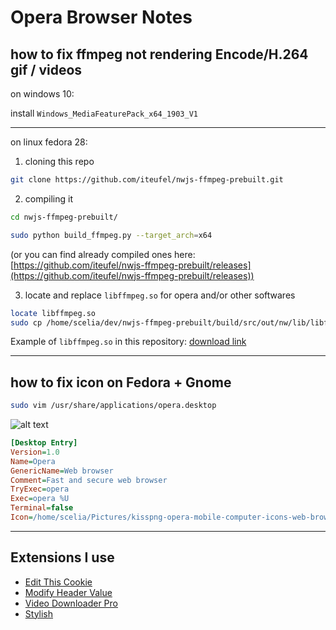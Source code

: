 # Opera Browser Notes

## how to fix ffmpeg not rendering Encode/H.264 gif / videos

on windows 10:

install ```Windows_MediaFeaturePack_x64_1903_V1```

---

on linux fedora 28:

1. cloning this repo

```bash
git clone https://github.com/iteufel/nwjs-ffmpeg-prebuilt.git
```

2. compiling it 

```bash
cd nwjs-ffmpeg-prebuilt/
```

```bash
sudo python build_ffmpeg.py --target_arch=x64
```

(or you can find already compiled ones here: [https://github.com/iteufel/nwjs-ffmpeg-prebuilt/releases](https://github.com/iteufel/nwjs-ffmpeg-prebuilt/releases))

3. locate and replace ```libffmpeg.so``` for opera and/or other softwares

```bash
locate libffmpeg.so
sudo cp /home/scelia/dev/nwjs-ffmpeg-prebuilt/build/src/out/nw/lib/libffmpeg.so /usr/lib64/opera/libffmpeg.so
```

Example of ```libffmpeg.so``` in this repository: [download link](https://github.com/simon387/notes/raw/master/assets/libffmpeg.so)

---

## how to fix icon on Fedora + Gnome

```bash
sudo vim /usr/share/applications/opera.desktop
```

![alt text](https://github.com/simon387/notes/raw/master/assets/kisspng-opera-mobile-computer-icons-web-browser-opera-ico-5ab1b5040a1ba9.5062036715215956520414.png "piccolina!")

```ini
[Desktop Entry]
Version=1.0
Name=Opera
GenericName=Web browser
Comment=Fast and secure web browser
TryExec=opera
Exec=opera %U
Terminal=false
Icon=/home/scelia/Pictures/kisspng-opera-mobile-computer-icons-web-browser-opera-ico-5ab1b5040a1ba9.5062036715215956520414.png
```

---

## Extensions I use

+ [Edit This Cookie](https://addons.opera.com/en/extensions/details/edit-this-cookie/)
+ [Modify Header Value](https://addons.opera.com/en/extensions/details/modify-header-value/)
+ [Video Downloader Pro](https://addons.opera.com/en/extensions/details/all-in-all-downloader/)
+ [Stylish](https://addons.opera.com/en/extensions/details/stylish/)
